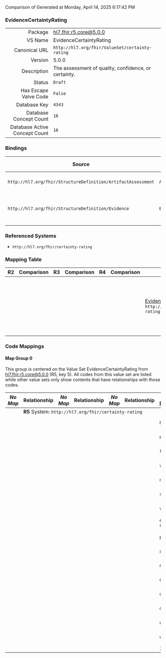 Comparison of 
Generated at Monday, April 14, 2025 6:17:42 PM

### EvidenceCertaintyRating

|      |     |
| ---: | --- |
| Package | hl7.fhir.r5.core@5.0.0 |
| VS Name | EvidenceCertaintyRating |
| Canonical URL | `http://hl7.org/fhir/ValueSet/certainty-rating` |
| Version | 5.0.0 |
| Description | The assessment of quality, confidence, or certainty. |
| Status | `Draft` |
| Has Escape Valve Code | `False` |
| Database Key | `4343` |
| Database Concept Count | `16` |
| Database Active Concept Count | `16` |
### Bindings

| Source | Element | Binding | Strength | Element Short |
| ------ | ------- | ------- | -------- | ------------- |
| `http://hl7.org/fhir/StructureDefinition/ArtifactAssessment` | `ArtifactAssessment.content.classifier` | `http://hl7.org/fhir/ValueSet/certainty-rating` | `Example` | Rating, classifier, or assessment |
| `http://hl7.org/fhir/StructureDefinition/Evidence` | `Evidence.certainty.rating` | `http://hl7.org/fhir/ValueSet/certainty-rating` | `Extensible` | Assessment or judgement of the aspect |

### Referenced Systems

* `http://hl7.org/fhir/certainty-rating`
### Mapping Table

| R2 | Comparison | R3 | Comparison | R4 | Comparison | R4B | Comparison | R5
| --- | --- | --- | --- | --- | --- | --- | --- | ---
| | | | | | | [EvidenceCertaintyRating](/docs/R4B/ValueSets/EvidenceCertaintyRating.md)<br/> `http://hl7.org/fhir/ValueSet/certainty-rating\|4.3.0` | →→→→→→→<br/>``<br/>- DBKey: `878`<br/>- Reviewed: `n/a`<br/>- By: `n/a`<br/>- Identical: `False`<br/>→→→→→→→<hr/>←←←←←←←<br/>``<br/>- DBKey: `1139`<br/>- Reviewed: `n/a`<br/>- By: `n/a`<br/>- Identical: `False`<br/>←←←←←←←| [EvidenceCertaintyRating](/docs/R5/ValueSets/EvidenceCertaintyRating.md)<br/> `http://hl7.org/fhir/ValueSet/certainty-rating\|5.0.0` 

### Code Mappings


#### Map Group 0

This group is centered on the Value Set EvidenceCertaintyRating from hl7.fhir.r5.core@5.0.0 (R5, key 5).
All codes from this value set are listed while other value sets only show contents that have relationships with those codes.

| *No Map* | Relationship | *No Map* | Relationship | *No Map* | Relationship | [R4B EvidenceCertaintyRating](/docs/R4B/ValueSets/EvidenceCertaintyRating.md)| Relationship | R5 EvidenceCertaintyRating
| --- | --- | --- | --- | --- | --- | --- | --- | ---
| <td colspan="8">**R5** System: `http://hl7.org/fhir/certainty-rating`
| | | | | | | `high`| _Equivalent_ <br/>(8067/10372)| **`high`**
| | | | | | | `moderate`| _Equivalent_ <br/>(8079/10384)| **`moderate`**
| | | | | | | `low`| _Equivalent_ <br/>(8070/10375)| **`low`**
| | | | | | | `very-low`| _Equivalent_ <br/>(8074/10379)| **`very-low`**
| | | | | | | `no-concern`| _Equivalent_ <br/>(8066/10371)| **`no-concern`**
| | | | | | | `serious-concern`| _Equivalent_ <br/>(8068/10373)| **`serious-concern`**
| | | | | | | `very-serious-concern`| _Equivalent_ <br/>(8072/10377)| **`very-serious-concern`**
| | | | | | | `extremely-serious-concern`| _Equivalent_ <br/>(8064/10369)| **`extremely-serious-concern`**
| | | | | | | `present`| _Equivalent_ <br/>(8076/10381)| **`present`**
| | | | | | | `absent`| _Equivalent_ <br/>(8073/10378)| **`absent`**
| | | | | | | `no-change`| _Equivalent_ <br/>(8065/10370)| **`no-change`**
| | | | | | | `downcode1`| _Equivalent_ <br/>(8078/10383)| **`downcode1`**
| | | | | | | `downcode2`| _Equivalent_ <br/>(8077/10382)| **`downcode2`**
| | | | | | | `downcode3`| _Equivalent_ <br/>(8075/10380)| **`downcode3`**
| | | | | | | `upcode1`| _Equivalent_ <br/>(8071/10376)| **`upcode1`**
| | | | | | | `upcode2`| _Equivalent_ <br/>(8069/10374)| **`upcode2`**
| | | | | | | *16 of 16 codes used* | | *16 of 16 codes used* 

